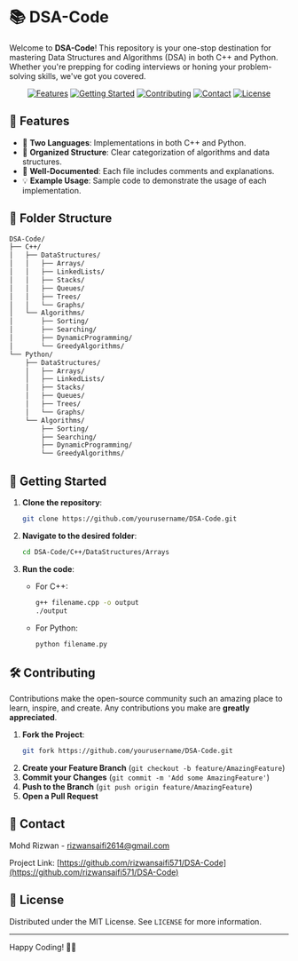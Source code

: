 # 📚 DSA-Code

Welcome to **DSA-Code**! This repository is your one-stop destination for mastering Data Structures and Algorithms (DSA) in both C++ and Python. Whether you're prepping for coding interviews or honing your problem-solving skills, we've got you covered.

<p align="center">
  <a href="#-features"><img src="https://img.shields.io/badge/-Features-blue?style=for-the-badge" alt="Features"></a>
  <a href="#-getting-started"><img src="https://img.shields.io/badge/-Getting%20Started-green?style=for-the-badge" alt="Getting Started"></a>
  <a href="#-contributing"><img src="https://img.shields.io/badge/-Contributing-yellow?style=for-the-badge" alt="Contributing"></a>
  <a href="#-contact"><img src="https://img.shields.io/badge/-Contact-red?style=for-the-badge" alt="Contact"></a>
  <a href="#-license"><img src="https://img.shields.io/badge/-License-orange?style=for-the-badge" alt="License"></a>
</p>

## 🌟 Features

- 🔄 **Two Languages**: Implementations in both C++ and Python.
- 📂 **Organized Structure**: Clear categorization of algorithms and data structures.
- 📝 **Well-Documented**: Each file includes comments and explanations.
- 💡 **Example Usage**: Sample code to demonstrate the usage of each implementation.

## 📁 Folder Structure

```bash
DSA-Code/
├── C++/
│   ├── DataStructures/
│   │   ├── Arrays/
│   │   ├── LinkedLists/
│   │   ├── Stacks/
│   │   ├── Queues/
│   │   ├── Trees/
│   │   └── Graphs/
│   └── Algorithms/
│       ├── Sorting/
│       ├── Searching/
│       ├── DynamicProgramming/
│       └── GreedyAlgorithms/
└── Python/
    ├── DataStructures/
    │   ├── Arrays/
    │   ├── LinkedLists/
    │   ├── Stacks/
    │   ├── Queues/
    │   ├── Trees/
    │   └── Graphs/
    └── Algorithms/
        ├── Sorting/
        ├── Searching/
        ├── DynamicProgramming/
        └── GreedyAlgorithms/
```

## 🚀 Getting Started

1. **Clone the repository**:
   ```bash
   git clone https://github.com/yourusername/DSA-Code.git
   ```

2. **Navigate to the desired folder**:
   ```bash
   cd DSA-Code/C++/DataStructures/Arrays
   ```

3. **Run the code**:
   - For C++:
     ```bash
     g++ filename.cpp -o output
     ./output
     ```
   - For Python:
     ```bash
     python filename.py
     ```

## 🛠️ Contributing

Contributions make the open-source community such an amazing place to learn, inspire, and create. Any contributions you make are **greatly appreciated**.

1. **Fork the Project**:
   ```bash
   git fork https://github.com/yourusername/DSA-Code.git
   ```
2. **Create your Feature Branch** (`git checkout -b feature/AmazingFeature`)
3. **Commit your Changes** (`git commit -m 'Add some AmazingFeature'`)
4. **Push to the Branch** (`git push origin feature/AmazingFeature`)
5. **Open a Pull Request**

## 📧 Contact

Mohd Rizwan - [rizwansaifi2614@gmail.com](mailto:rizwansaifi2614@gmail.com)

Project Link: [https://github.com/rizwansaifi571/DSA-Code](https://github.com/rizwansaifi571/DSA-Code)

## 📜 License

Distributed under the MIT License. See `LICENSE` for more information.

---

Happy Coding! 🚀✨
```
